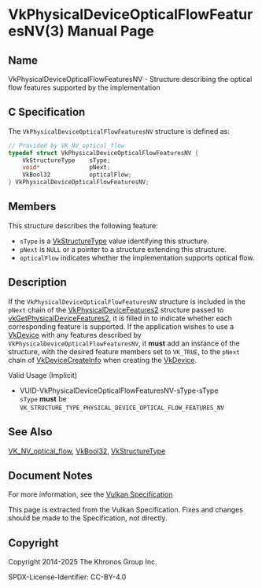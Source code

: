 # VkPhysicalDeviceOpticalFlowFeaturesNV(3) Manual Page

## Name

VkPhysicalDeviceOpticalFlowFeaturesNV - Structure describing the optical flow features supported by the implementation



## [](#_c_specification)C Specification

The `VkPhysicalDeviceOpticalFlowFeaturesNV` structure is defined as:

```c++
// Provided by VK_NV_optical_flow
typedef struct VkPhysicalDeviceOpticalFlowFeaturesNV {
    VkStructureType    sType;
    void*              pNext;
    VkBool32           opticalFlow;
} VkPhysicalDeviceOpticalFlowFeaturesNV;
```

## [](#_members)Members

This structure describes the following feature:

- `sType` is a [VkStructureType](https://registry.khronos.org/vulkan/specs/latest/man/html/VkStructureType.html) value identifying this structure.
- `pNext` is `NULL` or a pointer to a structure extending this structure.
- []()`opticalFlow` indicates whether the implementation supports optical flow.

## [](#_description)Description

If the `VkPhysicalDeviceOpticalFlowFeaturesNV` structure is included in the `pNext` chain of the [VkPhysicalDeviceFeatures2](https://registry.khronos.org/vulkan/specs/latest/man/html/VkPhysicalDeviceFeatures2.html) structure passed to [vkGetPhysicalDeviceFeatures2](https://registry.khronos.org/vulkan/specs/latest/man/html/vkGetPhysicalDeviceFeatures2.html), it is filled in to indicate whether each corresponding feature is supported. If the application wishes to use a [VkDevice](https://registry.khronos.org/vulkan/specs/latest/man/html/VkDevice.html) with any features described by `VkPhysicalDeviceOpticalFlowFeaturesNV`, it **must** add an instance of the structure, with the desired feature members set to `VK_TRUE`, to the `pNext` chain of [VkDeviceCreateInfo](https://registry.khronos.org/vulkan/specs/latest/man/html/VkDeviceCreateInfo.html) when creating the [VkDevice](https://registry.khronos.org/vulkan/specs/latest/man/html/VkDevice.html).

Valid Usage (Implicit)

- [](#VUID-VkPhysicalDeviceOpticalFlowFeaturesNV-sType-sType)VUID-VkPhysicalDeviceOpticalFlowFeaturesNV-sType-sType  
  `sType` **must** be `VK_STRUCTURE_TYPE_PHYSICAL_DEVICE_OPTICAL_FLOW_FEATURES_NV`

## [](#_see_also)See Also

[VK\_NV\_optical\_flow](https://registry.khronos.org/vulkan/specs/latest/man/html/VK_NV_optical_flow.html), [VkBool32](https://registry.khronos.org/vulkan/specs/latest/man/html/VkBool32.html), [VkStructureType](https://registry.khronos.org/vulkan/specs/latest/man/html/VkStructureType.html)

## [](#_document_notes)Document Notes

For more information, see the [Vulkan Specification](https://registry.khronos.org/vulkan/specs/latest/html/vkspec.html#VkPhysicalDeviceOpticalFlowFeaturesNV)

This page is extracted from the Vulkan Specification. Fixes and changes should be made to the Specification, not directly.

## [](#_copyright)Copyright

Copyright 2014-2025 The Khronos Group Inc.

SPDX-License-Identifier: CC-BY-4.0